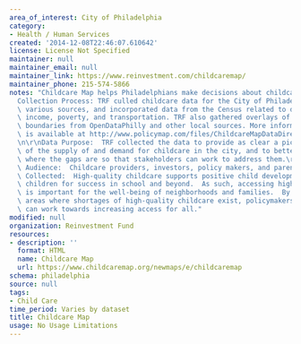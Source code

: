 ```yaml
---
area_of_interest: City of Philadelphia
category:
- Health / Human Services
created: '2014-12-08T22:46:07.610642'
license: License Not Specified
maintainer: null
maintainer_email: null
maintainer_link: https://www.reinvestment.com/childcaremap/
maintainer_phone: 215-574-5866
notes: "Childcare Map helps Philadelphians make decisions about childcare.\r\n\r\n\
  Collection Process: TRF culled childcare data for the City of Philadelphia from\
  \ various sources, and incorporated data from the Census related to demographics,\
  \ income, poverty, and transportation. TRF also gathered overlays of various city\
  \ boundaries from OpenDataPhilly and other local sources. More information on sources\
  \ is available at http://www.policymap.com/files/ChildcareMapDataDirectory.pdf.\r\
  \n\r\nData Purpose:  TRF collected the data to provide as clear a picture as possible\
  \ of the supply of and demand for childcare in the city, and to better understand\
  \ where the gaps are so that stakeholders can work to address them.\r\nIntended\
  \ Audience:  Childcare providers, investors, policy makers, and parents.\r\nWhy\
  \ Collected:  High-quality childcare supports positive child development and prepares\
  \ children for success in school and beyond.  As such, accessing high-quality care\
  \ is important for the well-being of neighborhoods and families.  By identifying\
  \ areas where shortages of high-quality childcare exist, policymakers and investors\
  \ can work towards increasing access for all."
modified: null
organization: Reinvestment Fund
resources:
- description: ''
  format: HTML
  name: Childcare Map
  url: https://www.childcaremap.org/newmaps/e/childcaremap
schema: philadelphia
source: null
tags:
- Child Care
time_period: Varies by dataset
title: Childcare Map
usage: No Usage Limitations
---
```

